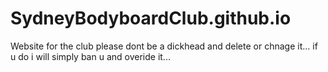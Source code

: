 # SydneyBodyboardClub.github.io
Website for the club
please dont be a dickhead and delete or chnage it... if u do i will simply ban u and overide it...
